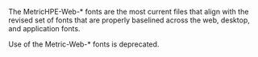 The MetricHPE-Web-* fonts are the most current files that align with the revised set of fonts that are properly baselined across the web, desktop, and application fonts.

Use of the Metric-Web-* fonts is deprecated.
